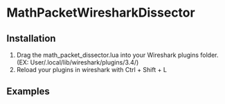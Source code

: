 # MathPacketWiresharkDissector

## Installation
1. Drag the math_packet_dissector.lua into your Wireshark plugins folder. (EX: User/.local/lib/wireshark/plugins/3.4/)
2. Reload your plugins in wireshark with Ctrl + Shift + L

## Examples
